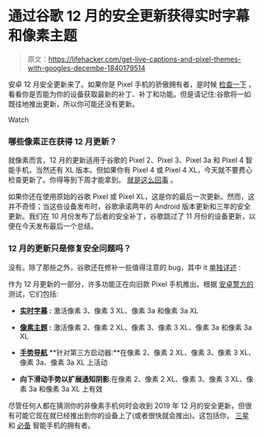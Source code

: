 # 通过谷歌 12 月的安全更新获得实时字幕和像素主题

> 原文：<https://lifehacker.com/get-live-captions-and-pixel-themes-with-googles-decembe-1840179514>

安卓 12 月安全更新来了。如果你是 Pixel 手机的骄傲拥有者，是时候 [检查一下](https://support.google.com/pixelphone/answer/4457705) ，看看你是否能为你的设备获取最新的补丁、补丁和功能。但是请记住:谷歌将一如既往地推出更新，所以你可能还没有更新。

Watch

### 哪些像素正在获得 12 月更新？

就像素而言，12 月的更新适用于谷歌的 Pixel 2、Pixel 3、Pixel 3a 和 Pixel 4 智能手机，当然还有 XL 版本。但如果你有 Pixel 4 或 Pixel 4 XL，今天就不要费心检查更新了。你得等到下周才能拿到。 [就是这么回事](https://support.google.com/pixelphone/thread/21769134?hl=en) 。

如果你还在使用原始的谷歌 Pixel 或 Pixel XL，这是你的最后一次更新。然而，这并不奇怪；当这些设备发布时，谷歌承诺两年的 Android 版本更新和三年的安全更新。我们在 10 月份发布了后者的安全补丁，谷歌跳过了 11 月份的设备更新，以便在今天发布最后一个总结。

### 12 月的更新只是修复安全问题吗？

没有。除了那些之外，谷歌还在修补一些值得注意的 bug，其中 it [单独详述](https://support.google.com/pixelphone/thread/21769134?hl=en) :

作为 12 月更新的一部分，许多功能正在向旧款 Pixel 手机推出。根据 [安卓警方的](https://www.androidpolice.com/2019/12/02/december-pixel-updates-land-2016-pixels-get-last-patches-pixel-4-conspicuously-absent/) 测试，它们包括:

*   [**实时字幕**](https://lifehacker.com/use-the-pixel-4s-live-caption-feature-to-transcribe-mut-1839362089) **:** 激活像素 3、像素 3 XL、像素 3a 和像素 3a XL
*   [**像素主题**](https://lifehacker.com/the-best-hidden-features-in-googles-pixel-4-1839544994) **:** 激活像素 2、像素 2 XL、像素 3、像素 3 XL、像素 3a 和像素 3a XL
*   [**手势导航**](https://lifehacker.com/the-best-new-features-in-android-q-1834620582) **针对第三方启动器:**在像素 2、像素 2 XL、像素 3、像素 3 XL、像素 3a、像素 3a XL 上活动

*   **向下滑动手势以扩展通知阴影**:在像素 2、像素 2 XL、像素 3、像素 3 XL、像素 3a 和像素 3a XL 上有效

尽管任何人都在猜测你的非像素手机何时会收到 2019 年 12 月的安全更新，但很有可能它现在就已经推出到你的设备上了(或者很快就会推出)。这包括你， [三星](https://www.sammobile.com/news/samsung-monthly-updates-december-2019-security-patch/) 和 [必备](https://twitter.com/essential/status/1201578055690375168) 智能手机的拥有者。